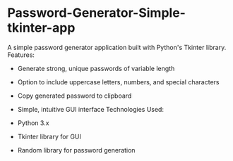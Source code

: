 # Password-Generator-Simple-tkinter-app
A simple password generator application built with Python's Tkinter library.
Features:

- Generate strong, unique passwords of variable length
- Option to include uppercase letters, numbers, and special characters
- Copy generated password to clipboard
- Simple, intuitive GUI interface
Technologies Used:

- Python 3.x
- Tkinter library for GUI
- Random library for password generation
